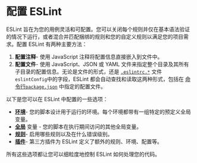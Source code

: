# 配置 ESLint

ESLint 旨在为您的用例灵活和可配置。您可以关闭每个规则并仅在基本语法验证的情况下运行，或者混合并匹配捆绑的规则和您的自定义规则以满足您的项目需求。配置 ESLint 有两种主要方法：

1. **配置注释**- 使用 JavaScript 注释将配置信息直接嵌入到文件中。
2. **配置文件**- 使用 JavaScript、JSON 或 YAML 文件来指定整个目录及其所有子目录的配置信息。无论是文件的形式，还是 [`.eslintrc.*`](https://eslint.org/docs/latest/user-guide/configuring/configuration-files#configuration-file-formats) 文件`eslintConfig`中的字段，ESLint 都会自动查找和读取这两种形式，包括在 [命令行](https://eslint.org/docs/latest/user-guide/command-line-interface)[`package.json`](https://docs.npmjs.com/files/package.json) 中指定的配置文件。

以下是您可以在 ESLint 中配置的一些选项：

- [**环境**](https://eslint.org/docs/latest/user-guide/configuring/language-options#specifying-environments)- 您的脚本设计用于运行的环境。每个环境都带有一组特定的预定义全局变量。
- [**全局**](https://eslint.org/docs/latest/user-guide/configuring/language-options#specifying-globals) 变量 - 您的脚本在执行期间访问的其他全局变量。
- [**规则**](https://eslint.org/docs/latest/user-guide/configuring/rules)- 启用哪些规则以及在什么错误级别。
- [**插件**](https://eslint.org/docs/latest/user-guide/configuring/plugins)- 第三方插件为 ESLint 定义了额外的规则、环境、配置等。

所有这些选项都让您可以细粒度地控制 ESLint 如何处理您的代码。
